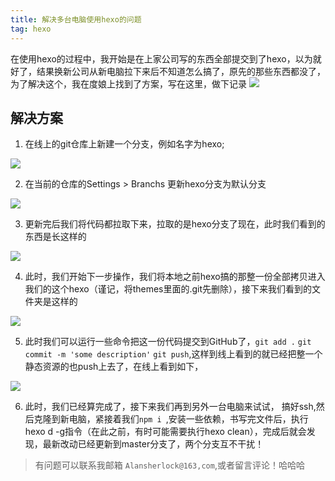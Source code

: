 ```yaml
---
title: 解决多台电脑使用hexo的问题
tag: hexo
---
```

在使用hexo的过程中，我开始是在上家公司写的东西全部提交到了hexo，以为就好了，结果换新公司从新电脑拉下来后不知道怎么搞了，原先的那些东西都没了，为了解决这个，我在度娘上找到了方案，写在这里，做下记录
![](http://phcp7w60f.bkt.clouddn.com/hexo.gif)


## 解决方案

1. 在线上的git仓库上新建一个分支，例如名字为hexo;

![](http://phcp7w60f.bkt.clouddn.com/hexo1.jpg)

2. 在当前的仓库的Settings > Branchs 更新hexo分支为默认分支 

![](http://phcp7w60f.bkt.clouddn.com/hexo2.jpg) 

3. 更新完后我们将代码都拉取下来，拉取的是hexo分支了现在，此时我们看到的东西是长这样的

![](http://phcp7w60f.bkt.clouddn.com/hexo3.jpg)

4. 此时，我们开始下一步操作，我们将本地之前hexo搞的那整一份全部拷贝进入我们的这个hexo（谨记，将themes里面的.git先删除），接下来我们看到的文件夹是这样的

![](http://phcp7w60f.bkt.clouddn.com/hexo4.jpg)

5. 此时我们可以运行一些命令把这一份代码提交到GitHub了，`git add .` `git commit -m 'some description'` `git push`,这样到线上看到的就已经把整一个静态资源的也push上去了，在线上看到如下，

![](http://phcp7w60f.bkt.clouddn.com/hexo5.jpg)

6. 此时，我们已经算完成了，接下来我们再到另外一台电脑来试试， 搞好ssh,然后克隆到新电脑，紧接着我们`npm i `,安装一些依赖，书写完文件后，执行hexo d -g指令（在此之前，有时可能需要执行hexo clean），完成后就会发现，最新改动已经更新到master分支了，两个分支互不干扰！



> 有问题可以联系我邮箱 `Alansherlock@163,com`,或者留言评论！哈哈哈
